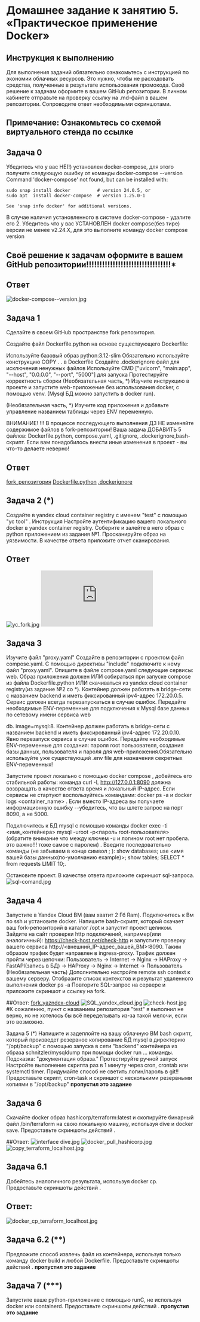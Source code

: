 # Домашнее задание к занятию 5. «Практическое применение Docker»

## Инструкция к выполнению

Для выполнения заданий обязательно ознакомьтесь с инструкцией по экономии облачных ресурсов. Это нужно, чтобы не расходовать средства, полученные в результате использования промокода.
Своё решение к задачам оформите в вашем GitHub репозитории.
В личном кабинете отправьте на проверку ссылку на .md-файл в вашем репозитории.
Сопроводите ответ необходимыми скриншотами.

## Примечание: Ознакомьтесь со схемой виртуального стенда по ссылке

## Задача 0

Убедитесь что у вас НЕ(!) установлен docker-compose, для этого получите следующую ошибку от команды docker-compose --version
Command 'docker-compose' not found, but can be installed with:

```
sudo snap install docker          # version 24.0.5, or
sudo apt  install docker-compose  # version 1.25.0-1

See 'snap info docker' for additional versions.
```

В случае наличия установленного в системе docker-compose - удалите его
2. Убедитесь что у вас УСТАНОВЛЕН docker compose(без тире) версии не менее v2.24.X, для это выполните команду docker compose version

## Своё решение к задачам оформите в вашем GitHub репозитории!!!!!!!!!!!!!!!!!!!!!!!!!!!!!!!!*

## Ответ
![docker-compose--version.jpg](https://github.com/OshchepkovDP/devops-netology/blob/main/img/shvirtd-example-python/docker-compose--version.jpg)

## Задача 1

Сделайте в своем GitHub пространстве fork репозитория.

Создайте файл Dockerfile.python на основе существующего Dockerfile:

Используйте базовый образ python:3.12-slim
Обязательно используйте конструкцию COPY . . в Dockerfile
Создайте .dockerignore файл для исключения ненужных файлов
Используйте CMD ["uvicorn", "main:app", "--host", "0.0.0.0", "--port", "5000"] для запуска
Протестируйте корректность сборки
(Необязательная часть, *) Изучите инструкцию в проекте и запустите web-приложение без использования docker, с помощью venv. (Mysql БД можно запустить в docker run).

(Необязательная часть, *) Изучите код приложения и добавьте управление названием таблицы через ENV переменную.

ВНИМАНИЕ!
!!! В процессе последующего выполнения ДЗ НЕ изменяйте содержимое файлов в fork-репозитории! Ваша задача ДОБАВИТЬ 5 файлов: Dockerfile.python, compose.yaml, .gitignore, .dockerignore,bash-скрипт. Если вам понадобилось внести иные изменения в проект - вы что-то делаете неверно!

## Ответ
[fork_репозитория](https://github.com/OshchepkovDP/shvirtd-example-python)
[Dockerfile.python](https://github.com/OshchepkovDP/shvirtd-example-python/blob/main/Dockerfile.python)
[.dockerignore](https://github.com/OshchepkovDP/shvirtd-example-python/blob/main/.dockerignore)

## Задача 2 (*)
Создайте в yandex cloud container registry с именем "test" с помощью "yc tool" . Инструкция
Настройте аутентификацию вашего локального docker в yandex container registry.
Соберите и залейте в него образ с python приложением из задания №1.
Просканируйте образ на уязвимости.
В качестве ответа приложите отчет сканирования.

## Ответ
![yc_fork.jpg](https://github.com/OshchepkovDP/devops-netology/blob/main/img/shvirtd-example-python/yc_fork.jpg)
![scan_report.json](https://github.com/OshchepkovDP/shvirtd-example-python/blob/main/scan_report.json)

## Задача 3
Изучите файл "proxy.yaml"
Создайте в репозитории с проектом файл compose.yaml. С помощью директивы "include" подключите к нему файл "proxy.yaml".
Опишите в файле compose.yaml следующие сервисы:
web. Образ приложения должен ИЛИ собираться при запуске compose из файла Dockerfile.python ИЛИ скачиваться из yandex cloud container registry(из задание №2 со *). Контейнер должен работать в bridge-сети с названием backend и иметь фиксированный ipv4-адрес 172.20.0.5. Сервис должен всегда перезапускаться в случае ошибок. Передайте необходимые ENV-переменные для подключения к Mysql базе данных по сетевому имени сервиса web

db. image=mysql:8. Контейнер должен работать в bridge-сети с названием backend и иметь фиксированный ipv4-адрес 172.20.0.10. Явно перезапуск сервиса в случае ошибок. Передайте необходимые ENV-переменные для создания: пароля root пользователя, создания базы данных, пользователя и пароля для web-приложения.Обязательно используйте уже существующий .env file для назначения секретных ENV-переменных!

Запустите проект локально с помощью docker compose , добейтесь его стабильной работы: команда curl -L http://127.0.0.1:8090 должна возвращать в качестве ответа время и локальный IP-адрес. Если сервисы не стартуют воспользуйтесь командами: docker ps -a  и docker logs <container_name> . Если вместо IP-адреса вы получаете информационную ошибку --убедитесь, что вы шлете запрос на порт 8090, а не 5000.

Подключитесь к БД mysql с помощью команды docker exec -ti <имя_контейнера> mysql -uroot -p<пароль root-пользователя>(обратите внимание что между ключем -u и логином root нет пробела. это важно!!! тоже самое с паролем) . Введите последовательно команды (не забываем в конце символ ; ): show databases; use <имя вашей базы данных(по-умолчанию example)>; show tables; SELECT * from requests LIMIT 10;.

Остановите проект. В качестве ответа приложите скриншот sql-запроса.
![sql-comand.jpg](https://github.com/OshchepkovDP/devops-netology/blob/main/img/shvirtd-example-python/sql-comand.jpg)

## Задача 4
Запустите в Yandex Cloud ВМ (вам хватит 2 Гб Ram).
Подключитесь к Вм по ssh и установите docker.
Напишите bash-скрипт, который скачает ваш fork-репозиторий в каталог /opt и запустит проект целиком.
Зайдите на сайт проверки http подключений, например(или аналогичный): https://check-host.net/check-http и запустите проверку вашего сервиса http://<внешний_IP-адрес_вашей_ВМ>:8090. Таким образом трафик будет направлен в ingress-proxy. Трафик должен пройти через цепочки: Пользователь → Internet → Nginx → HAProxy → FastAPI(запись в БД) → HAProxy → Nginx → Internet → Пользователь
(Необязательная часть) Дополнительно настройте remote ssh context к вашему серверу. Отобразите список контекстов и результат удаленного выполнения docker ps -a
Повторите SQL-запрос на сервере и приложите скриншот и ссылку на fork.

##Ответ:
[fork_yazndex-cloud](https://console.yandex.cloud/folders/b1g2426oq802iot2pt34/container-registry/registries/crpg11md2m361m0i9bog/overview/shvirtd-example-python/image)
![SQL_yandex_cloud.jpg](https://github.com/OshchepkovDP/devops-netology/blob/main/img/shvirtd-example-python/SQL_yandex_cloud.jpg)
![check-host.jpg](https://github.com/OshchepkovDP/devops-netology/blob/main/img/shvirtd-example-python/check-host.jpg)
#К сожалению, пункт с названием репозитория "test" я выполнил не верно, но не хотелось бы всё переделывать из-за такой мелочи, если это возможно.

Задача 5 (*)
Напишите и задеплойте на вашу облачную ВМ bash скрипт, который произведет резервное копирование БД mysql в директорию "/opt/backup" с помощью запуска в сети "backend" контейнера из образа schnitzler/mysqldump при помощи docker run ... команды. Подсказка: "документация образа."
Протестируйте ручной запуск
Настройте выполнение скрипта раз в 1 минуту через cron, crontab или systemctl timer. Придумайте способ не светить логин/пароль в git!!
Предоставьте скрипт, cron-task и скриншот с несколькими резервными копиями в "/opt/backup"
**пропустил это задание**


## Задача 6
Скачайте docker образ hashicorp/terraform:latest и скопируйте бинарный файл /bin/terraform на свою локальную машину, используя dive и docker save. Предоставьте скриншоты действий .

##Ответ:
![interface dive.jpg](https://github.com/OshchepkovDP/devops-netology/blob/main/img/shvirtd-example-python/interface%20dive.jpg)
![docker_pull_hashicorp.jpg](https://github.com/OshchepkovDP/devops-netology/blob/main/img/shvirtd-example-python/docker_pull_hashicorp.jpg)
![copy_terraform_localhost.jpg](https://github.com/OshchepkovDP/devops-netology/blob/main/img/shvirtd-example-python/copy_terraform_localhost.jpg)

## Задача 6.1
Добейтесь аналогичного результата, используя docker cp.
Предоставьте скриншоты действий .

## Ответ:
![docker_cp_terraform_localhost.jpg](https://github.com/OshchepkovDP/devops-netology/blob/main/img/shvirtd-example-python/docker_cp_terraform_localhost.jpg)


## Задача 6.2 (**)
Предложите способ извлечь файл из контейнера, используя только команду docker build и любой Dockerfile.
Предоставьте скриншоты действий .
**пропустил это задание**

## Задача 7 (***)
Запустите ваше python-приложение с помощью runC, не используя docker или containerd.
Предоставьте скриншоты действий .
**пропустил это задание**

